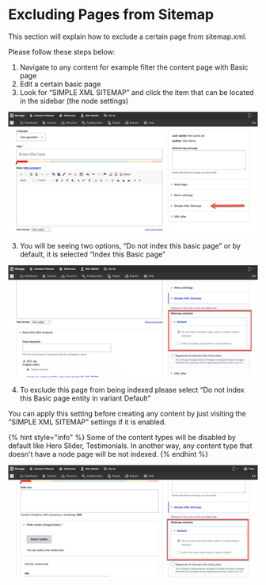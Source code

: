 # Excluding Pages from Sitemap

This section will explain how to exclude a certain page from sitemap.xml.

Please follow these steps below:

1. Navigate to any content for example filter the content page with Basic page
2. Edit a certain basic page
3. Look for “SIMPLE XML SITEMAP” and click the item that can be located in the sidebar \(the node settings\)

![Sitemap section under basic page](../../../../.gitbook/assets/create-basic-page-test-qa-varbase-8-8-x-development-13-07-2020.png)

 3. You will be seeing two options, “Do not index this basic page” or by default, it is selected “Index this Basic page”

![Update sitemap section using this option](../../../../.gitbook/assets/sitemap.png)

4. To exclude this page from being indexed please select “Do not index this Basic page entity in variant Default”

You can apply this setting before creating any content by just visiting the “SIMPLE XML SITEMAP” settings if it is enabled.

{% hint style="info" %}
Some of the content types will be disabled by default like Hero Slider, Testimonials.  In another way, any content type that doesn't have a node page will be not indexed.
{% endhint %}

![Hero Slider content type in site map is disabled by default ](../../../../.gitbook/assets/create-hero-slider-test-qa-varbase-8-8-x-development-13-07-2020.png)

